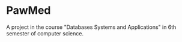 # PawMed
A project in the course "Databases Systems and Applications" in 6th semester of computer science.
